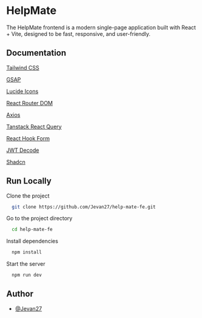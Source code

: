 
# HelpMate

The HelpMate frontend is a modern single-page application built with React + Vite, designed to be fast, responsive, and user-friendly.


## Documentation

[Tailwind CSS](https://tailwindcss.com/docs/installation/using-vite)

[GSAP](https://gsap.com/docs/v3/)

[Lucide Icons](https://lucide.dev/guide/installation)

[React Router DOM](https://reactrouter.com/home)

[Axios](https://axios-http.com/docs/intro)

[Tanstack React Query](https://tanstack.com/query/latest/docs/framework/react/overview)

[React Hook Form](https://react-hook-form.com/docs)

[JWT Decode](https://www.jwt.io/introduction#what-is-json-web-token)

[Shadcn](https://ui.shadcn.com/docs)


## Run Locally

Clone the project

```bash
  git clone https://github.com/Jevan27/help-mate-fe.git
```

Go to the project directory

```bash
  cd help-mate-fe
```

Install dependencies

```bash
  npm install
```

Start the server

```bash
  npm run dev
```


## Author

- [@Jevan27](https://github.com/Jevan27)

